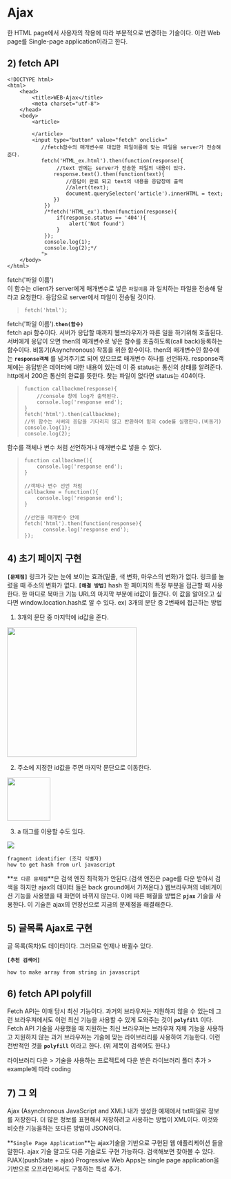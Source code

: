 Ajax
=================================================
한 HTML page에서 사용자의 작용에 따라 부분적으로 변경하는 기술이다. 이런 Web page를 Single-page application이라고 한다.

## 2) fetch API
```
<!DOCTYPE html>
<html>
    <head>
        <title>WEB-Ajax</title>
        <meta charset="utf-8">
    </head>
    <body>
        <article>

        </article>
        <input type="button" value="fetch" onclick="
           //fetch함수의 매개변수로 대입한 파일이름에 맞는 파일을 server가 전송해준다.
           fetch('HTML_ex.html').then(function(response){
                //text 안에는 server가 전송한 파일의 내용이 있다.
               response.text().then(function(text){
                   //응답이 완료 되고 text의 내용을 응답창에 출력
                   //alert(text);
                   document.querySelector('article').innerHTML = text;
               })
            })
            /*fetch('HTML_ex').then(function(response){
                if(response.status == '404'){
                    alert('Not found')
                }
            });
            console.log(1);
            console.log(2);*/
           ">
    </body>
</html>
```


fetch('파일 이름') <br>
이 함수는 client가 server에게 매개변수로 넣은 `파일이름` 과 일치하는 파일을 전송해 달라고 요청한다.
응답으로 server에서 파일이 전송될 것이다.
>  ```
>  fetch('html');
>  ```

fetch('파일 이름').**`then(함수)`** <br>
fetch api 함수이다. 서버가 응답할 때까지 웹브라우저가 따른 일을 하기위해 호출된다. 서버에게 응답이 오면 then의 매개변수로 넣은 함수를 호출하도록(call back)등록하는 함수이다. 비동기(Asynchronous) 작동을 위한 함수이다.
then의 매개변수인 함수에는 **`response객체`** 를 넘겨주기로 되어 있으므로 매개변수 하나를 선언하자.
response객체에는 응답받은 데이터에 대한 내용이 있는데 이 중 status는 통신의 상태를 알려준다. http에서 200은 통신의 완료를 뜻한다. 찾는 파일이 없다면 status는 404이다.
>```
> function callbackme(response){
>     //console 창에 log가 출력된다.
>     console.log('response end');
> }
> fetch('html').then(callbackme);
> //위 함수는 서버의 응답을 기다리지 않고 반환하여 밑의 code를 실행한다.(비동기) 
> console.log(1);
> console.log(2);
>```

함수를 객체나 변수 처럼 선언하거나 매개변수로 넣을 수 있다.
>```
> function callbackme(){
>     console.log('response end');
> }
> 
> //객체나 변수 선언 처럼
> callbackme = function(){
>     console.log('response end');
> }
>
> //선언을 매개변수 안에
> fetch('html').then(function(response){
>       console.log('response end');    
> });
>```

## 4) 초기 페이지 구현
**`[문제점]`**
링크가 갖는 눈에 보이는 효과(밑줄, 색 변화, 마우스의 변화)가 없다.
링크를 눌렀을 때 주소의 변화가 없다.
**`[해결 방법]`**
hash
한 페이지의 특정 부분을 접근할 때 사용한다. 한 마디로 북마크 기능 URL의 마지막 부분에 id값이 들간다. 이 값을 알아오고 싶다면 window.location.hash로 알 수 있다.
ex) 3개의 문단 중 2번째에 접근하는 방법
1) 3개의 문단 중 마지막에 id값을 준다.

<img src="02.png" height="300">

2) 주소에 지정한 id값을 주면 마지막 문단으로 이동한다.
<img src="03.png" height="100">

3) a 태그를 이용할 수도 있다.
<img src="04.png">

```
fragment identifier (조각 식별자)
how to get hash from url javascript
```

**`또 다른 문제점`**은 검색 엔진 최적화가 안된다.(검색 엔진은 page를 다운 받아서 검색을 하지만 ajax의 데이터 들은 back ground에서 가져온다.) 웹브라우져의 네비게이션 기능을 사용했을 때 화면이 바뀌지 않는다.
이에 따른 해결을 방법은 **`pjax`** 기술을 사용한다. 이 기술은 ajax의 연장선으로 지금의 문제점을 해결해준다.

## 5) 글목록 Ajax로 구현
글 목록(목차)도 데이터이다. 그러므로 언제나 바뀔수 있다. 

**`[추천 검색어]`**
```
how to make array from string in javascript
```

## 6) fetch API polyfill
Fetch API는 이때 당시 최신 기능이다. 과거의 브라우져는 지원하지 않을 수 있는데 그런 브라우져에서도 이런 최신 기능을 사용할 수 있게 도와주는 것이 **`polyfill`** 이다.
Fetch API 기술을 사용했을 때 지원하는 최신 브라우져는 브라우져 자체 기능을 사용하고 지원하지 않는 과거 브라우져는 기술에 맞는 라이브러리를 사용하여 기능한다. 이런 전반적인 것을 **`polyfill`** 이라고 한다. (위 제목이 검색어도 한다.)

라이브러리 다운 > 기술을 사용하는 프로젝트에 다운 받은 라이브러리 폴더 추가 > example에 따라 coding

## 7) 그 외
Ajax (Asynchronous JavaScript and XML)
내가 생성한 예제에서 txt파일로 정보를 저장한다. 더 많은 정보를 표현해서 저장하려고 사용하는 방법이 XML이다. 이것와 비슷한 기능을하는 또다른 방법이 JSON이다. 

**`Single Page Application`**는 ajax기술을 기반으로 구현된 웹 애플리케이션 들을 말한다. ajax 기술 말고도 다른 기술로도 구현 가능하다. 검색해보면 찾아볼 수 있다. PJAX(pushState + ajax) 
Progressive Web Apps는 single page application을 기반으로 오프라인에서도 구동하는 특성 추가. 